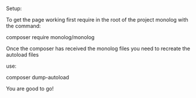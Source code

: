 Setup:

To get the page working first require in the root of the project
monolog with the command:

composer require monolog/monolog

Once the composer has received the monolog files you need to recreate the autoload files

use:

composer dump-autoload

You are good to go!
